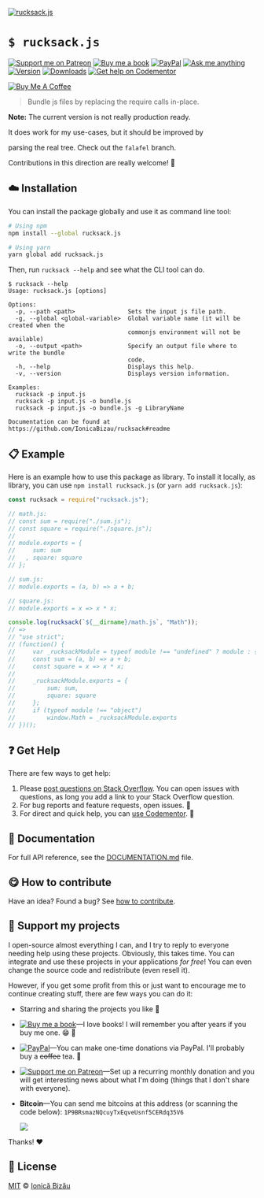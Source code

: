 <!-- Please do not edit this file. Edit the `blah` field in the `package.json` instead. If in doubt, open an issue. -->








[![rucksack.js](http://i.imgur.com/hSPcrjC.png)](#)











# `$ rucksack.js`

 [![Support me on Patreon][badge_patreon]][patreon] [![Buy me a book][badge_amazon]][amazon] [![PayPal][badge_paypal_donate]][paypal-donations] [![Ask me anything](https://img.shields.io/badge/ask%20me-anything-1abc9c.svg)](https://github.com/IonicaBizau/ama) [![Version](https://img.shields.io/npm/v/rucksack.js.svg)](https://www.npmjs.com/package/rucksack.js) [![Downloads](https://img.shields.io/npm/dt/rucksack.js.svg)](https://www.npmjs.com/package/rucksack.js) [![Get help on Codementor](https://cdn.codementor.io/badges/get_help_github.svg)](https://www.codementor.io/@johnnyb?utm_source=github&utm_medium=button&utm_term=johnnyb&utm_campaign=github)

<a href="https://www.buymeacoffee.com/H96WwChMy" target="_blank"><img src="https://www.buymeacoffee.com/assets/img/custom_images/yellow_img.png" alt="Buy Me A Coffee"></a>







> Bundle js files by replacing the require calls in-place.







**Note:** The current version is not really production ready.

It does work for my use-cases, but it should be improved by

parsing the real tree. Check out the `falafel` branch.

Contributions in this direction are really welcome! :sparkling_heart:













## :cloud: Installation

You can install the package globally and use it as command line tool:


```sh
# Using npm
npm install --global rucksack.js

# Using yarn
yarn global add rucksack.js
```


Then, run `rucksack --help` and see what the CLI tool can do.


```
$ rucksack --help
Usage: rucksack.js [options]

Options:
  -p, --path <path>               Sets the input js file path.
  -g, --global <global-variable>  Global variable name (it will be created when the
                                  commonjs environment will not be available)
  -o, --output <path>             Specify an output file where to write the bundle
                                  code.
  -h, --help                      Displays this help.
  -v, --version                   Displays version information.

Examples:
  rucksack -p input.js
  rucksack -p input.js -o bundle.js
  rucksack -p input.js -o bundle.js -g LibraryName

Documentation can be found at https://github.com/IonicaBizau/rucksack#readme
```













## :clipboard: Example



Here is an example how to use this package as library. To install it locally, as library, you can use `npm install rucksack.js` (or `yarn add rucksack.js`):



```js
const rucksack = require("rucksack.js");

// math.js:
// const sum = require("./sum.js");
// const square = require("./square.js");
//
// module.exports = {
//     sum: sum
//   , square: square
// };

// sum.js:
// module.exports = (a, b) => a + b;

// square.js:
// module.exports = x => x * x;

console.log(rucksack(`${__dirname}/math.js`, "Math"));
// =>
// "use strict";
// (function() {
//     var _rucksackModule = typeof module !== "undefined" ? module : {};
//     const sum = (a, b) => a + b;
//     const square = x => x * x;
//
//     _rucksackModule.exports = {
//         sum: sum,
//         square: square
//     };
//     if (typeof module !== "object")
//         window.Math = _rucksackModule.exports
// })();
```












## :question: Get Help

There are few ways to get help:



 1. Please [post questions on Stack Overflow](https://stackoverflow.com/questions/ask). You can open issues with questions, as long you add a link to your Stack Overflow question.
 2. For bug reports and feature requests, open issues. :bug:
 3. For direct and quick help, you can [use Codementor](https://www.codementor.io/johnnyb). :rocket:







## :memo: Documentation

For full API reference, see the [DOCUMENTATION.md][docs] file.












## :yum: How to contribute
Have an idea? Found a bug? See [how to contribute][contributing].


## :sparkling_heart: Support my projects
I open-source almost everything I can, and I try to reply to everyone needing help using these projects. Obviously,
this takes time. You can integrate and use these projects in your applications *for free*! You can even change the source code and redistribute (even resell it).

However, if you get some profit from this or just want to encourage me to continue creating stuff, there are few ways you can do it:


 - Starring and sharing the projects you like :rocket:
 - [![Buy me a book][badge_amazon]][amazon]—I love books! I will remember you after years if you buy me one. :grin: :book:
 - [![PayPal][badge_paypal]][paypal-donations]—You can make one-time donations via PayPal. I'll probably buy a ~~coffee~~ tea. :tea:
 - [![Support me on Patreon][badge_patreon]][patreon]—Set up a recurring monthly donation and you will get interesting news about what I'm doing (things that I don't share with everyone).
 - **Bitcoin**—You can send me bitcoins at this address (or scanning the code below): `1P9BRsmazNQcuyTxEqveUsnf5CERdq35V6`

    ![](https://i.imgur.com/z6OQI95.png)


Thanks! :heart:
























## :scroll: License

[MIT][license] © [Ionică Bizău][website]






[license]: /LICENSE
[website]: https://ionicabizau.net
[contributing]: /CONTRIBUTING.md
[docs]: /DOCUMENTATION.md
[badge_patreon]: https://ionicabizau.github.io/badges/patreon.svg
[badge_amazon]: https://ionicabizau.github.io/badges/amazon.svg
[badge_paypal]: https://ionicabizau.github.io/badges/paypal.svg
[badge_paypal_donate]: https://ionicabizau.github.io/badges/paypal_donate.svg
[patreon]: https://www.patreon.com/ionicabizau
[amazon]: http://amzn.eu/hRo9sIZ
[paypal-donations]: https://www.paypal.com/cgi-bin/webscr?cmd=_s-xclick&hosted_button_id=RVXDDLKKLQRJW
